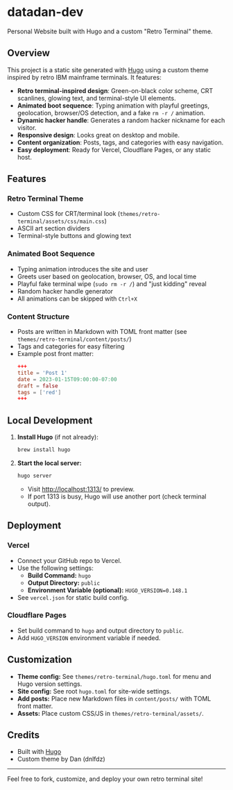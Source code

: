 # datadan-dev

Personal Website built with Hugo and a custom "Retro Terminal" theme.

## Overview
This project is a static site generated with [Hugo](https://gohugo.io/) using a custom theme inspired by retro IBM mainframe terminals. It features:
- **Retro terminal-inspired design**: Green-on-black color scheme, CRT scanlines, glowing text, and terminal-style UI elements.
- **Animated boot sequence**: Typing animation with playful greetings, geolocation, browser/OS detection, and a fake `rm -r /` animation.
- **Dynamic hacker handle**: Generates a random hacker nickname for each visitor.
- **Responsive design**: Looks great on desktop and mobile.
- **Content organization**: Posts, tags, and categories with easy navigation.
- **Easy deployment**: Ready for Vercel, Cloudflare Pages, or any static host.

## Features
### Retro Terminal Theme
- Custom CSS for CRT/terminal look (`themes/retro-terminal/assets/css/main.css`)
- ASCII art section dividers
- Terminal-style buttons and glowing text

### Animated Boot Sequence
- Typing animation introduces the site and user
- Greets user based on geolocation, browser, OS, and local time
- Playful fake terminal wipe (`sudo rm -r /`) and "just kidding" reveal
- Random hacker handle generator
- All animations can be skipped with `Ctrl+X`

### Content Structure
- Posts are written in Markdown with TOML front matter (see `themes/retro-terminal/content/posts/`)
- Tags and categories for easy filtering
- Example post front matter:
  ```toml
  +++
  title = 'Post 1'
  date = 2023-01-15T09:00:00-07:00
  draft = false
  tags = ['red']
  +++
  ```

## Local Development
1. **Install Hugo** (if not already):
   ```sh
   brew install hugo
   ```
2. **Start the local server:**
   ```sh
   hugo server
   ```
   - Visit [http://localhost:1313/](http://localhost:1313/) to preview.
   - If port 1313 is busy, Hugo will use another port (check terminal output).

## Deployment
### Vercel
- Connect your GitHub repo to Vercel.
- Use the following settings:
  - **Build Command:** `hugo`
  - **Output Directory:** `public`
  - **Environment Variable (optional):** `HUGO_VERSION=0.148.1`
- See `vercel.json` for static build config.

### Cloudflare Pages
- Set build command to `hugo` and output directory to `public`.
- Add `HUGO_VERSION` environment variable if needed.

## Customization
- **Theme config:** See `themes/retro-terminal/hugo.toml` for menu and Hugo version settings.
- **Site config:** See root `hugo.toml` for site-wide settings.
- **Add posts:** Place new Markdown files in `content/posts/` with TOML front matter.
- **Assets:** Place custom CSS/JS in `themes/retro-terminal/assets/`.

## Credits
- Built with [Hugo](https://gohugo.io/)
- Custom theme by Dan (dnlfdz)

---
Feel free to fork, customize, and deploy your own retro terminal site!
